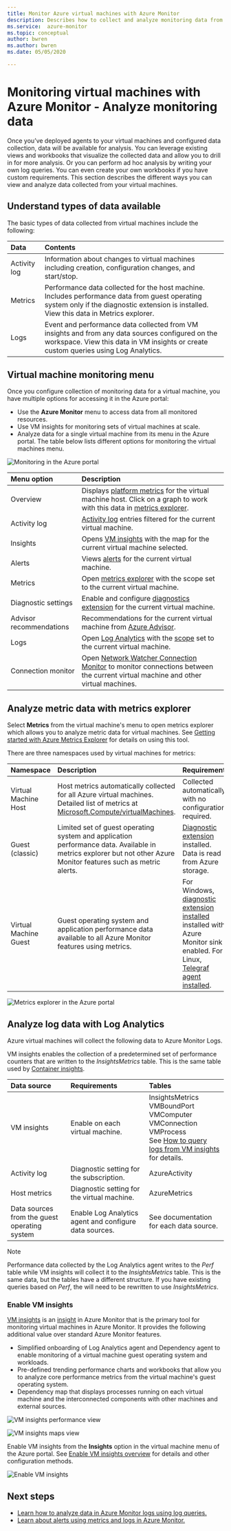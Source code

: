 ```yaml
---
title: Monitor Azure virtual machines with Azure Monitor
description: Describes how to collect and analyze monitoring data from virtual machines in Azure using Azure Monitor.
ms.service:  azure-monitor
ms.topic: conceptual
author: bwren
ms.author: bwren
ms.date: 05/05/2020

---
```


# Monitoring virtual machines with Azure Monitor - Analyze monitoring data
Once you’ve deployed agents to your virtual machines and configured data collection, data will be available for analysis. You can leverage existing views and workbooks that visualize the collected data and allow you to drill in for more analysis. Or you can perform ad hoc analysis by writing your own log queries. You can even create your own workbooks if you have custom requirements.
This section describes the different ways you can view and analyze data collected from your virtual machines.

## Understand types of data available

The basic types of data collected from virtual machines include the following:

| Data | Contents |
|:---|:---|
| Activity log | Information about changes to virtual machines including creation, configuration changes, and start/stop. |
| Metrics | Performance data collected for the host machine.  Includes performance data from guest operating system only if the diagnostic extension is installed. View this data in Metrics explorer. |
| Logs | Event and performance data collected from VM insights and from any data sources configured on the workspace. View this data in VM insights or create custom queries using Log Analytics. |




## Virtual machine monitoring menu
Once you configure collection of monitoring data for a virtual machine, you have multiple options for accessing it in the Azure portal:

- Use the **Azure Monitor** menu to access data from all monitored resources. 
- Use VM insights for monitoring sets of virtual machines at scale.
- Analyze data for a single virtual machine from its menu in the Azure portal. The table below lists different options for monitoring the virtual machines menu.

![Monitoring in the Azure portal](media/monitor-vm-azure/monitor-menu.png)

| Menu option | Description |
|:---|:---|
| Overview | Displays [platform metrics](../essentials/data-platform-metrics.md) for the virtual machine host. Click on a graph to work with this data in [metrics explorer](../essentials/metrics-getting-started.md). |
| Activity log | [Activity log](../essentials/activity-log.md#view-the-activity-log) entries filtered for the current virtual machine. |
| Insights | Opens [VM insights](../vm/vminsights-overview.md) with the map for the current virtual machine selected. |
| Alerts | Views [alerts](../alerts/alerts-overview.md) for the current virtual machine.  |
| Metrics | Open [metrics explorer](../essentials/metrics-getting-started.md) with the scope set to the current virtual machine. |
| Diagnostic settings | Enable and configure [diagnostics extension](../agents/diagnostics-extension-overview.md) for the current virtual machine. |
| Advisor recommendations | Recommendations for the current virtual machine from [Azure Advisor](../../advisor/index.yml). |
| Logs | Open [Log Analytics](../logs/log-analytics-overview.md) with the [scope](../logs/scope.md) set to the current virtual machine. |
| Connection monitor | Open [Network Watcher Connection Monitor](../../network-watcher/connection-monitor-overview.md) to monitor connections between the current virtual machine and other virtual machines. |


## Analyze metric data with metrics explorer
Select  **Metrics** from the virtual machine's menu to open metrics explorer which allows you to analyze metric data for virtual machines. See [Getting started with Azure Metrics Explorer](../essentials/metrics-getting-started.md) for details on using this tool. 

There are three namespaces used by virtual machines for metrics:

| Namespace | Description | Requirement |
|:---|:---|:---|
| Virtual Machine Host | Host metrics automatically collected for all Azure virtual machines. Detailed list of metrics at [Microsoft.Compute/virtualMachines](../essentials/metrics-supported.md#microsoftcomputevirtualmachines). | Collected automatically with no configuration required. |
| Guest (classic) | Limited set of guest operating system and application performance data. Available in metrics explorer but not other Azure Monitor features such as metric alerts.  | [Diagnostic extension](../agents/diagnostics-extension-overview.md) installed. Data is read from Azure storage.  |
| Virtual Machine Guest | Guest operating system and application performance data available to all Azure Monitor features using metrics. | For Windows, [diagnostic extension installed](../agents/diagnostics-extension-overview.md) installed with Azure Monitor sink enabled. For Linux, [Telegraf agent installed](../essentials/collect-custom-metrics-linux-telegraf.md). |

![Metrics explorer in the Azure portal](media/monitor-vm-azure/metrics.png)

## Analyze log data with Log Analytics
Azure virtual machines will collect the following data to Azure Monitor Logs. 

VM insights enables the collection of a predetermined set of performance counters that are written to the *InsightsMetrics* table. This is the same table used by [Container insights](../containers/container-insights-overview.md). 

| Data source | Requirements | Tables |
|:---|:---|:---|
| VM insights | Enable on each virtual machine. | InsightsMetrics<br>VMBoundPort<br>VMComputer<br>VMConnection<br>VMProcess<br>See [How to query logs from VM insights](../vm/vminsights-log-search.md) for details. |
| Activity log | Diagnostic setting for the subscription. | AzureActivity |
| Host metrics | Diagnostic setting for the virtual machine. | AzureMetrics |
| Data sources from the guest operating system | Enable Log Analytics agent and configure data sources. | See documentation for each data source. |


> [!NOTE]
> Performance data collected by the Log Analytics agent writes to the *Perf* table while VM insights will collect it to the *InsightsMetrics* table. This is the same data, but the tables have a different structure. If you have existing queries based on *Perf*, the will need to be rewritten to use *InsightsMetrics*.



### Enable VM insights
[VM insights](../vm/vminsights-overview.md) is an [insight](../monitor-reference.md) in Azure Monitor that is the primary tool for monitoring virtual machines in Azure Monitor. It provides the following additional value over standard Azure Monitor features.

- Simplified onboarding of Log Analytics agent and Dependency agent to enable monitoring of a virtual machine guest operating system and workloads. 
- Pre-defined trending performance charts and workbooks that allow you to analyze core performance metrics from the virtual machine's guest operating system.
- Dependency map that displays processes running on each virtual machine and the interconnected components with other machines and external sources.

![VM insights performance view](media/monitor-vm-azure/vminsights-01.png)

![VM insights maps view](media/monitor-vm-azure/vminsights-02.png)


Enable VM insights from the **Insights** option in the virtual machine menu of the Azure portal. See [Enable VM insights overview](vminsights-enable-overview.md) for details and other configuration methods.

![Enable VM insights](media/monitor-vm-azure/enable-vminsights.png)



## Next steps

* [Learn how to analyze data in Azure Monitor logs using log queries.](../logs/get-started-queries.md)
* [Learn about alerts using metrics and logs in Azure Monitor.](../alerts/alerts-overview.md)